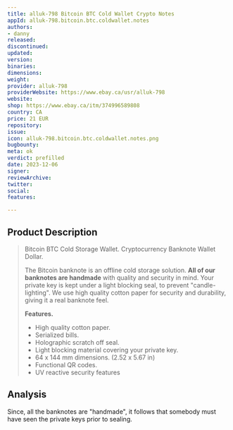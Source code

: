 ```yaml
---
title: alluk-798 Bitcoin BTC Cold Wallet Crypto Notes
appId: alluk-798.bitcoin.btc.coldwallet.notes
authors:
- danny
released: 
discontinued: 
updated: 
version: 
binaries: 
dimensions: 
weight: 
provider: alluk-798
providerWebsite: https://www.ebay.ca/usr/alluk-798
website: 
shop: https://www.ebay.ca/itm/374996589808
country: CA
price: 21 EUR
repository: 
issue: 
icon: alluk-798.bitcoin.btc.coldwallet.notes.png
bugbounty: 
meta: ok
verdict: prefilled
date: 2023-12-06
signer: 
reviewArchive: 
twitter: 
social:
features: 

---
```


## Product Description

  > Bitcoin BTC Cold Storage Wallet. Cryptocurrency Banknote Wallet Dollar.
  >
  > The Bitcoin banknote is an offline cold storage solution. **All of our banknotes are handmade** with quality and security in mind. Your private key is kept under a light blocking seal, to prevent "candle-lighting". We use high quality cotton paper for security and durability, giving it a real banknote feel. 
  >
  > **Features.**
  > 
  > - High quality cotton paper.
  > - Serialized bills.
  > - Holographic scratch off seal.
  > - Light blocking material covering your private key.
  > - 64 x 144 mm dimensions. (2.52 x 5.67 in)
  > - Functional QR codes.
  > - UV reactive security features

## Analysis 

Since, all the banknotes are "handmade", it follows that somebody must have seen the private keys prior to sealing. 